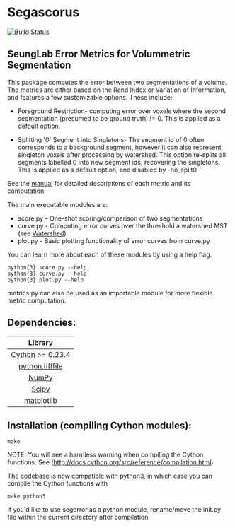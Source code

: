 Segascorus
========

[![Build Status](https://travis-ci.org/seung-lab/segascorus.svg?branch=master)](https://travis-ci.org/seung-lab/segascorus)

SeungLab Error Metrics for Volummetric Segmentation
---------------------------------------------------

 This package computes the error between two segmentations of a volume.
The metrics are either based on the Rand Index or Variation of Information, and
features a few customizable options. These include:

- Foreground Restriction- computing error over voxels where the
  second segmentation (presumed to be ground truth) != 0.
  This is applied as a default option.

- Splitting '0' Segment into Singletons- The segment id of 0 often
  corresponds to a background segment, however it can also represent
  singleton voxels after processing by watershed. This option re-splits
  all segments labelled 0 into new segment ids, recovering the singletons.
  This is applied as a default option, and disabled by -no_split0

See the [manual](https://github.com/seung-lab/segascorus/blob/master/segerror-manual.pdf) for detailed descriptions of each metric and its computation.

The main executable modules are:
- score.py - One-shot scoring/comparison of two segmentations
- curve.py - Computing error curves over the threshold a watershed MST (see [Watershed](https://github.com/seung-lab/Watershed.jl))
- plot.py  - Basic plotting functionality of error curves from curve.py

You can learn more about each of these modules by using a help flag.

    python{3} score.py --help
    python{3} curve.py --help
    python{3} plot.py --help
    
metrics.py can also be used as an importable module for more flexible metric computation.


Dependencies:
-------------
|Library|
|:-----:|
|[Cython](http://cython.org/) >= 0.23.4 |
|[python.tifffile](https://pypi.python.org/pypi/tifffile)|
|[NumPy](http://www.numpy.org/)|
|[Scipy](http://www.scipy.org/)|
|[matplotlib](http://matplotlib.org/)|

Installation (compiling Cython modules):
-------------
    make
    
NOTE: You will see a harmless warning when compiling the Cython functions. See (http://docs.cython.org/src/reference/compilation.html)

The codebase is now compatible with python3, in which case you can compile the Cython functions with

    make python3

If you'd like to use segerror as a python module, rename/move the init.py file within the current directory after compilation



